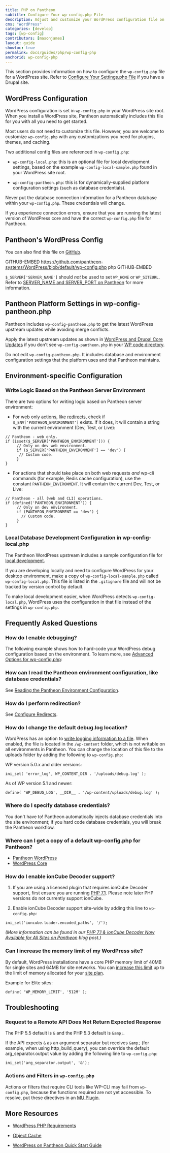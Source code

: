 ```yaml
---
title: PHP on Pantheon
subtitle: Configure Your wp-config.php File
description: Adjust and customize your WordPress configuration file on Pantheon.
cms: "WordPress"
categories: [develop]
tags: [wp-config]
contributors: [masonjames]
layout: guide
showtoc: true
permalink: docs/guides/php/wp-config-php
anchorid: wp-config-php
---
```


This section provides information on how to configure the `wp-config.php` file for a WordPress site. Refer to [Configure Your Settings.php File](/guides/php/settings-php) if you have a Drupal site.

## WordPress Configuration

WordPress configuration is set in `wp-config.php` in your WordPress site root. When you install a WordPress site, Pantheon automatically includes this file for you with all you need to get started. 

Most users do not need to customize this file. However, you are welcome to customize `wp-config.php` with any customizations you need for plugins, themes, and caching.

Two additional config files are referenced in `wp-config.php`: 

- `wp-config-local.php`: this is an optional file for local development settings, based on the example `wp-config-local-sample.php` found in your WordPress site root.

- `wp-config-pantheon.php`: this is for dynamically-supplied platform configuration settings (such as database credentials). 

<Alert title="Warning" type="danger">

Never put the database connection information for a Pantheon database within your `wp-config.php`. These credentials will change.

If you experience connection errors, ensure that you are running the latest version of WordPress core and have the correct `wp-config.php` file for Pantheon.

</Alert>

## Pantheon's WordPress Config

<Accordion title="View Pantheon's WordPress Configuration" id="pantheon-wp-config-php" icon="wrench">

You can also find this file on [GitHub](https://github.com/pantheon-systems/WordPress/blob/default/wp-config.php).

GITHUB-EMBED https://github.com/pantheon-systems/WordPress/blob/default/wp-config.php php GITHUB-EMBED

</Accordion>

<Alert title="Note" type="info">

`$_SERVER['SERVER_NAME']` should *not* be used to set `WP_HOME` or `WP_SITEURL`. Refer to [SERVER_NAME and SERVER_PORT on Pantheon](/server_name-and-server_port) for more information.

</Alert>

## Pantheon Platform Settings in wp-config-pantheon.php

Pantheon includes `wp-config-pantheon.php` to get the latest WordPress upstream updates while avoiding merge conflicts. 

Apply the latest upstream updates as shown in [WordPress and Drupal Core Updates](/core-updates) if you don’t see `wp-config-pantheon.php` in your [WP code directory](/code#wordpress-code-structure). 

Do not edit `wp-config-pantheon.php`. It includes database and environment configuration settings that the platform uses and that Pantheon maintains.

## Environment-specific Configuration

### Write Logic Based on the Pantheon Server Environment

There are two options for writing logic based on Pantheon server environment:

- For web only actions, like [redirects](/domains#primary-domain), check if `$_ENV['PANTHEON_ENVIRONMENT']` exists. If it does, it will contain a string with the current environment (Dev, Test, or Live):

 ```php:title=wp-config.php
 // Pantheon - web only.
 if (isset($_SERVER['PANTHEON_ENVIRONMENT'])) {
      // Only on dev web environment.
      if ($_SERVER['PANTHEON_ENVIRONMENT'] == 'dev') {
       // Custom code.
      }
 }
 ```

- For actions that should take place on both web requests _and_ wp-cli commands (for example, Redis cache configuration), use the constant `PANTHEON_ENVIRONMENT`. It will contain the current Dev, Test, or Live:

 ```php:title=wp-config.php
 // Pantheon - all (web and CLI) operations.
 if (defined('PANTHEON_ENVIRONMENT')) {
      // Only on dev environment.
      if (PANTHEON_ENVIRONMENT == 'dev') {
        // Custom code.
      }
 }
 ```

### Local Database Development Configuration in wp-config-local.php

The Pantheon WordPress upstream includes a sample configuration file for [local development](/local-development).

If you are developing locally and need to configure WordPress for your desktop environment, make a copy of `wp-config-local-sample.php` called `wp-config-local.php`. This file is listed in the `.gitignore` file and will not be tracked by version control by default.

To make local development easier, when WordPress detects `wp-config-local.php`, WordPress uses the configuration in that file instead of the settings in `wp-config.php`.

## Frequently Asked Questions

### How do I enable debugging?

The following example shows how to hard-code your WordPress debug configuration based on the environment. To learn more, see [Advanced Options for wp-config.php](https://wordpress.org/support/article/editing-wp-config-php/#advanced-options):

<Partial file="wp-debugging.md" />

### How can I read the Pantheon environment configuration, like database credentials?

See [Reading the Pantheon Environment Configuration](/guides/environment-configuration/read-environment-config).

### How do I perform redirection?

See [Configure Redirects](/guides/redirect).

### How do I change the default debug.log location?

WordPress has an option to [write logging information to a file](/logs/#how-do-i-enable-error-logging-for-wordpress). When enabled, the file is located in the `/wp-content` folder, which is not writable on all environments in Pantheon. You can change the location of this file to the uploads folder by adding the following to `wp-config.php`:

WP version 5.0.x and older versions:

```php:title=wp-config.php
ini_set( 'error_log', WP_CONTENT_DIR . '/uploads/debug.log' );
```

As of WP version 5.1 and newer:

```php:title=wp-config.php
define( 'WP_DEBUG_LOG', __DIR__ . '/wp-content/uploads/debug.log' );
```

### Where do I specify database credentials?

You don't have to! Pantheon automatically injects database credentials into the site environment; if you hard code database credentials, you will break the Pantheon workflow.

### Where can I get a copy of a default wp-config.php for Pantheon?

- [Pantheon WordPress](https://github.com/pantheon-systems/WordPress/blob/default/wp-config.php)
- [WordPress Core](https://github.com/WordPress/WordPress/blob/master/wp-config-sample.php)

### How do I enable ionCube Decoder support?

1. If you are using a licensed plugin that requires ionCube Decoder support, first ensure you are running [PHP 7.1](/guides/php/php-versions). Please note later PHP versions do not currently support ionCube.

1. Enable ionCube Decoder support site-wide by adding this line to `wp-config.php`:

```php:title=wp-config.php
ini_set('ioncube.loader.encoded_paths', '/');
```

*(More information can be found in our [PHP 7.1 & ionCube Decoder Now Available for All Sites on Pantheon](https://pantheon.io/blog/php-71-ioncube-decoder-now-available-all-sites-pantheon) blog post.)*

### Can I increase the memory limit of my WordPress site?

By default, WordPress installations have a core PHP memory limit of 40MB for single sites and 64MB for site networks.
You can [increase this limit](https://wordpress.org/support/article/editing-wp-config-php/#increasing-memory-allocated-to-php) up to the limit of memory allocated for your [site plan](/site-plans-faq#plan-resources).

Example for Elite sites:
```php:title=wp-config.php
define( 'WP_MEMORY_LIMIT', '512M' );
```

## Troubleshooting

### Request to a Remote API Does Not Return Expected Response

The PHP 5.5 default is `&` and the PHP 5.3 default is `&amp;`.

If the API expects `&` as an argument separator but receives `&amp;` (for example, when using http_build_query), you can override the default arg_separator.output value by adding the following line to `wp-config.php`:

```php:title=wp-config.php
ini_set('arg_separator.output', '&');
```

### Actions and Filters in `wp-config.php`

Actions or filters that require CLI tools like WP-CLI may fail from `wp-config.php`, because the functions required are not yet accessible. To resolve, put these directives in an [MU Plugin](/mu-plugin).

## More Resources

- [WordPress PHP Requirements](https://wordpress.org/about/requirements/)

- [Object Cache](/object-cache)

- [WordPress on Pantheon Quick Start Guide](/guides/wordpress-pantheon/)